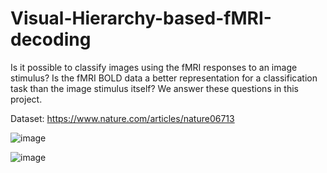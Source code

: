 # Visual-Hierarchy-based-fMRI-decoding
Is it possible to classify images using the fMRI responses to an image stimulus? Is the fMRI BOLD data a better representation for a classification task than the image stimulus itself? We answer these questions in this project.

Dataset: https://www.nature.com/articles/nature06713 

![image](https://user-images.githubusercontent.com/54279933/130331928-2ed9f45c-4279-495d-9b8b-3cb77f5df6d7.png)





![image](https://user-images.githubusercontent.com/54279933/130331971-1d239135-47cd-4f97-ba7c-c1daa4011a8b.png)


